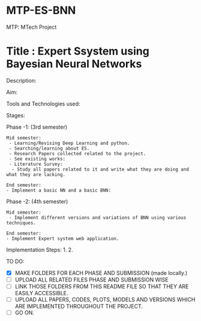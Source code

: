 # MTP-ES-BNN
MTP: MTech Project

# Title : Expert Ssystem using Bayesian Neural Networks

Description:

Aim:

Tools and Technologies used:

Stages:

  Phase -1: (3rd semester)
    
    Mid semester:
     - Learning/Revising Deep Learning and python.
     - Searching/learning about ES.
     - Research Papers collected related to the project.
     - See existing works:
     - Literature Survey:
      - Study all papers related to it and write what they are doing and what they are lacking.
      
    End semester:
    - Implement a basic NN and a basic BNN:
    
  Phase -2: (4th semester)
    
    Mid semester:
     - Implement different versions and variations of BNN using various techniques.
     
    End semester:
    - Implement Expert system web application.

Implementation Steps:
    1.
    2.
    
TO DO:
  - [x] MAKE FOLDERS FOR EACH PHASE AND SUBMISSION (made locally.)
  - [ ] UPLOAD ALL RELATED FILES PHASE AND SUBMISSION WISE
  - [ ] LINK THOSE FOLDERS FROM THIS README FILE SO THAT THEY ARE EASILY ACCESSIBLE.
  - [ ] UPLOAD ALL PAPERS, CODES, PLOTS, MODELS AND VERSIONS WHICH ARE IMPLEMENTED THROUGHOUT THE PROJECT.
  - [ ] GO ON. 

